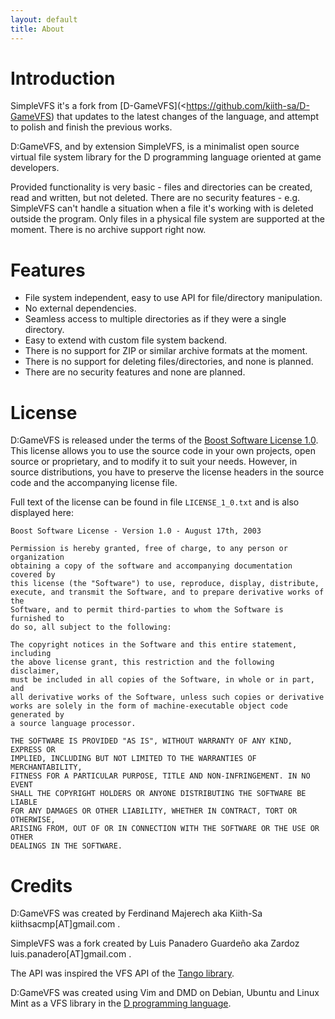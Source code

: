 ```yaml
---
layout: default
title: About
---
```


# Introduction

SimpleVFS it's a fork from [D-GameVFS](<https://github.com/kiith-sa/D-GameVFS) that updates to the latest changes of the 
language, and attempt to polish and finish the previous works.

D:GameVFS, and by extension SimpleVFS, is a minimalist open source virtual file system library for the
D programming language oriented at game developers.

Provided functionality is very basic - files and directories can be created,
read and written, but not deleted. There are no security features - e.g.
SimpleVFS can't handle a situation when a file it's working with is deleted
outside the program. Only files in a physical file system are supported at the
moment. There is no archive support right now.

# Features

* File system independent, easy to use API for file/directory manipulation.
* No external dependencies.
* Seamless access to multiple directories as if they were a single directory.
* Easy to extend with custom file system backend.
* There is no support for ZIP or similar archive formats at the moment.
* There is no support for deleting files/directories, and none is planned.
* There are no security features and none are planned.

# License

D:GameVFS is released under the terms of the
[Boost Software License 1.0](http://www.boost.org/LICENSE_1_0.txt).
This license allows you to use the source code in your own projects, open source
or proprietary, and to modify it to suit your needs. However, in source
distributions, you have to preserve the license headers in the source code and
the accompanying license file.

Full text of the license can be found in file ``LICENSE_1_0.txt`` and is also
displayed here:

    Boost Software License - Version 1.0 - August 17th, 2003

    Permission is hereby granted, free of charge, to any person or organization
    obtaining a copy of the software and accompanying documentation covered by
    this license (the "Software") to use, reproduce, display, distribute,
    execute, and transmit the Software, and to prepare derivative works of the
    Software, and to permit third-parties to whom the Software is furnished to
    do so, all subject to the following:

    The copyright notices in the Software and this entire statement, including
    the above license grant, this restriction and the following disclaimer,
    must be included in all copies of the Software, in whole or in part, and
    all derivative works of the Software, unless such copies or derivative
    works are solely in the form of machine-executable object code generated by
    a source language processor.

    THE SOFTWARE IS PROVIDED "AS IS", WITHOUT WARRANTY OF ANY KIND, EXPRESS OR
    IMPLIED, INCLUDING BUT NOT LIMITED TO THE WARRANTIES OF MERCHANTABILITY,
    FITNESS FOR A PARTICULAR PURPOSE, TITLE AND NON-INFRINGEMENT. IN NO EVENT
    SHALL THE COPYRIGHT HOLDERS OR ANYONE DISTRIBUTING THE SOFTWARE BE LIABLE
    FOR ANY DAMAGES OR OTHER LIABILITY, WHETHER IN CONTRACT, TORT OR OTHERWISE,
    ARISING FROM, OUT OF OR IN CONNECTION WITH THE SOFTWARE OR THE USE OR OTHER
    DEALINGS IN THE SOFTWARE.


# Credits

D:GameVFS was created by Ferdinand Majerech aka Kiith-Sa kiithsacmp[AT]gmail.com .

SimpleVFS was a fork created by Luis Panadero Guardeño aka Zardoz luis.panadero[AT]gmail.com .

The API was inspired the VFS API of the
[Tango library](http://www.dsource.org/projects/tango/).

D:GameVFS was created using Vim and DMD on Debian, Ubuntu and Linux Mint as a VFS
library in the [D programming language](http://www.d-programming-language.org).
